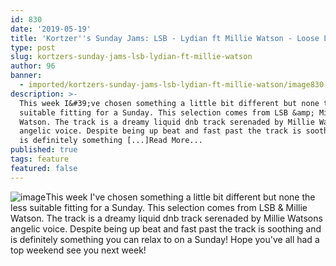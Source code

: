 ```yaml
---
id: 830
date: '2019-05-19'
title: 'Kortzer''s Sunday Jams: LSB - Lydian ft Millie Watson - Loose Lips'
type: post
slug: kortzers-sunday-jams-lsb-lydian-ft-millie-watson
author: 96
banner:
  - imported/kortzers-sunday-jams-lsb-lydian-ft-millie-watson/image830.jpeg
description: >-
  This week I&#39;ve chosen something a little bit different but none the less
  suitable fitting for a Sunday. This selection comes from LSB &amp; Millie
  Watson. The track is a dreamy liquid dnb track serenaded by Millie Watsons
  angelic voice. Despite being up beat and fast past the track is soothing and
  is definitely something [...]Read More...
published: true
tags: feature
featured: false
---
```

![image](../imported/kortzers-sunday-jams-lsb-lydian-ft-millie-watson/image830.jpeg)This week I've chosen something a little bit different but none the less suitable fitting for a Sunday. This selection comes from LSB & Millie Watson. The track is a dreamy liquid dnb track serenaded by Millie Watsons angelic voice. Despite being up beat and fast past the track is soothing and is definitely something you can relax to on a Sunday! Hope you've all had a top weekend see you next week!